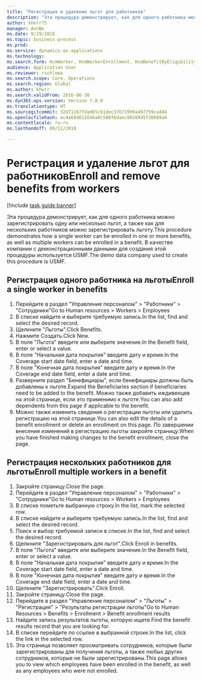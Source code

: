 ```yaml
--- 
title: "Регистрация и удаление льгот для работников"
description: "Эта процедура демонстрирует, как для одного работника можно зарегистрировать одну или несколько льгот, а также как для нескольких работников можно зарегистрировать льготу."
author: kherr75
manager: AnnBe
ms.date: 8/29/2018
ms.topic: business-process
ms.prod: 
ms.service: dynamics-ax-applications
ms.technology: 
ms.search.form: HcmWorker, HcmWorkerEnrollment, HcmBenefitByEligibilityLookup, HcmMassBenefitEnrollment, HcmBenefitLookup, HcmMassBenefitEnrollmentResults
audience: Application User
ms.reviewer: rschloma
ms.search.scope: Core, Operations
ms.search.region: Global
ms.author: kherr
ms.search.validFrom: 2016-06-30
ms.dyn365.ops.version: Version 7.0.0
ms.translationtype: HT
ms.sourcegitcommit: 32d71167fdad65cb1dec37671999a497759ca484
ms.openlocfilehash: ec4e684611646a8c580f6daec8650945f20669a6
ms.contentlocale: ru-ru
ms.lasthandoff: 09/11/2018

---
```

# <a name="enroll-and-remove-benefits-from-workers"></a><span data-ttu-id="7d8a6-103">Регистрация и удаление льгот для работников</span><span class="sxs-lookup"><span data-stu-id="7d8a6-103">Enroll and remove benefits from workers</span></span>

[!include [task guide banner](../../includes/task-guide-banner.md)]

<span data-ttu-id="7d8a6-104">Эта процедура демонстрирует, как для одного работника можно зарегистрировать одну или несколько льгот, а также как для нескольких работников можно зарегистрировать льготу.</span><span class="sxs-lookup"><span data-stu-id="7d8a6-104">This procedure demonstrates how a single worker can be enrolled in one or more benefits, as well as multiple workers can be enrolled in a benefit.</span></span> <span data-ttu-id="7d8a6-105">В качестве компании с демонстрационными данными для создания этой процедуры используется USMF.</span><span class="sxs-lookup"><span data-stu-id="7d8a6-105">The demo data company used to create this procedure is USMF.</span></span>


## <a name="enroll-a-single-worker-in-benefits"></a><span data-ttu-id="7d8a6-106">Регистрация одного работника на льготы</span><span class="sxs-lookup"><span data-stu-id="7d8a6-106">Enroll a single worker in benefits</span></span>
1. <span data-ttu-id="7d8a6-107">Перейдите в раздел "Управление персоналом" > "Работники" > "Сотрудники"</span><span class="sxs-lookup"><span data-stu-id="7d8a6-107">Go to Human resources > Workers > Employees</span></span>
2. <span data-ttu-id="7d8a6-108">В списке найдите и выберите требуемую запись.</span><span class="sxs-lookup"><span data-stu-id="7d8a6-108">In the list, find and select the desired record.</span></span>
3. <span data-ttu-id="7d8a6-109">Щелкните "Льготы".</span><span class="sxs-lookup"><span data-stu-id="7d8a6-109">Click Benefits.</span></span>
4. <span data-ttu-id="7d8a6-110">Нажмите Создать.</span><span class="sxs-lookup"><span data-stu-id="7d8a6-110">Click New.</span></span>
5. <span data-ttu-id="7d8a6-111">В поле "Льгота" введите или выберите значение.</span><span class="sxs-lookup"><span data-stu-id="7d8a6-111">In the Benefit field, enter or select a value.</span></span>
6. <span data-ttu-id="7d8a6-112">В поле "Начальная дата покрытия" введите дату и время.</span><span class="sxs-lookup"><span data-stu-id="7d8a6-112">In the Coverage start date field, enter a date and time.</span></span>
7. <span data-ttu-id="7d8a6-113">В поле "Конечная дата покрытия" введите дату и время.</span><span class="sxs-lookup"><span data-stu-id="7d8a6-113">In the Coverage end date field, enter a date and time.</span></span>
8. <span data-ttu-id="7d8a6-114">Разверните раздел "Бенефициары", если бенефициары должны быть добавлены к льготе.</span><span class="sxs-lookup"><span data-stu-id="7d8a6-114">Expand the Beneficiaries section if beneficiaries need to be added to the benefit.</span></span> <span data-ttu-id="7d8a6-115">Можно также добавить иждивенцев на этой странице, если это применимо к льготе.</span><span class="sxs-lookup"><span data-stu-id="7d8a6-115">You can also add dependents from this page if applicable to the benefit.</span></span>
9. <span data-ttu-id="7d8a6-116">Можно также изменить сведения о регистрации льготы или удалить регистрацию на этой странице.</span><span class="sxs-lookup"><span data-stu-id="7d8a6-116">You can also edit the details of a benefit enrollment or delete an enrollment on this page.</span></span> <span data-ttu-id="7d8a6-117">По завершении внесения изменений в регистрацию льготы закройте страницу.</span><span class="sxs-lookup"><span data-stu-id="7d8a6-117">When you have finished making changes to the benefit enrollment, close the page.</span></span>

## <a name="enroll-multiple-workers-in-a-benefit"></a><span data-ttu-id="7d8a6-118">Регистрация нескольких работников для льготы</span><span class="sxs-lookup"><span data-stu-id="7d8a6-118">Enroll multiple workers in a benefit</span></span>
1. <span data-ttu-id="7d8a6-119">Закройте страницу.</span><span class="sxs-lookup"><span data-stu-id="7d8a6-119">Close the page.</span></span>
2. <span data-ttu-id="7d8a6-120">Перейдите в раздел "Управление персоналом" > "Работники" > "Сотрудники"</span><span class="sxs-lookup"><span data-stu-id="7d8a6-120">Go to Human resources > Workers > Employees</span></span>
3. <span data-ttu-id="7d8a6-121">В списке пометьте выбранную строку.</span><span class="sxs-lookup"><span data-stu-id="7d8a6-121">In the list, mark the selected row.</span></span>
4. <span data-ttu-id="7d8a6-122">В списке найдите и выберите требуемую запись.</span><span class="sxs-lookup"><span data-stu-id="7d8a6-122">In the list, find and select the desired record.</span></span>
5. <span data-ttu-id="7d8a6-123">Поиск и выбор требуемой записи в списке.</span><span class="sxs-lookup"><span data-stu-id="7d8a6-123">In the list, find and select the desired record.</span></span>
6. <span data-ttu-id="7d8a6-124">Щелкните "Зарегистрировать для льгот".</span><span class="sxs-lookup"><span data-stu-id="7d8a6-124">Click Enroll in benefits.</span></span>
7. <span data-ttu-id="7d8a6-125">В поле "Льгота" введите или выберите значение.</span><span class="sxs-lookup"><span data-stu-id="7d8a6-125">In the Benefit field, enter or select a value.</span></span>
8. <span data-ttu-id="7d8a6-126">В поле "Начальная дата покрытия" введите дату и время.</span><span class="sxs-lookup"><span data-stu-id="7d8a6-126">In the Coverage start date field, enter a date and time.</span></span>
9. <span data-ttu-id="7d8a6-127">В поле "Конечная дата покрытия" введите дату и время.</span><span class="sxs-lookup"><span data-stu-id="7d8a6-127">In the Coverage end date field, enter a date and time.</span></span>
10. <span data-ttu-id="7d8a6-128">Щелкните "Зарегистрировать".</span><span class="sxs-lookup"><span data-stu-id="7d8a6-128">Click Enroll.</span></span>
11. <span data-ttu-id="7d8a6-129">Закройте страницу.</span><span class="sxs-lookup"><span data-stu-id="7d8a6-129">Close the page.</span></span>
12. <span data-ttu-id="7d8a6-130">Перейдите в раздел "Управление персоналом" > "Льготы" > "Регистрация" > "Результаты регистрации льготы"</span><span class="sxs-lookup"><span data-stu-id="7d8a6-130">Go to Human Resources > Benefits > Enrollment > Benefit enrollment results</span></span>
13. <span data-ttu-id="7d8a6-131">Найдите запись результатов льготы, которую ищете.</span><span class="sxs-lookup"><span data-stu-id="7d8a6-131">Find the benefit results record that you are looking for.</span></span>
14. <span data-ttu-id="7d8a6-132">В списке перейдите по ссылке в выбранной строке.</span><span class="sxs-lookup"><span data-stu-id="7d8a6-132">In the list, click the link in the selected row.</span></span>
15. <span data-ttu-id="7d8a6-133">Эта страница позволяет просматривать сотрудников, которые были зарегистрированы для получения льготы, а также любых других сотрудников, которые не были зарегистрированы.</span><span class="sxs-lookup"><span data-stu-id="7d8a6-133">This page allows you to view which employees have been enrolled in the benefit, as well as any employees who were not enrolled.</span></span>


